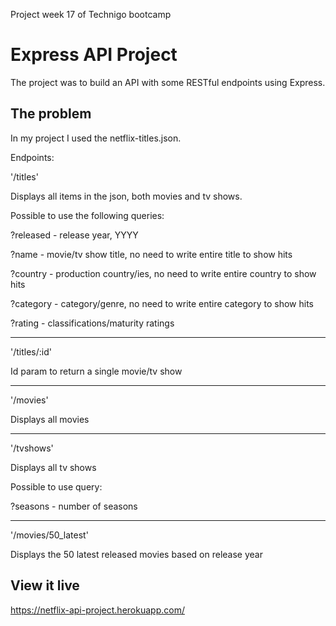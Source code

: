 Project week 17 of Technigo bootcamp

# Express API Project

The project was to build an API with some RESTful endpoints using Express.

## The problem

In my project I used the netflix-titles.json.

Endpoints:

'/titles'

Displays all items in the json, both movies and tv shows.

Possible to use the following queries:

?released - release year, YYYY

?name - movie/tv show title, no need to write entire title to show hits

?country - production country/ies, no need to write entire country to show hits

?category - category/genre, no need to write entire category to show hits

?rating - classifications/maturity ratings

---

'/titles/:id'

Id param to return a single movie/tv show

---

'/movies'

Displays all movies

---

'/tvshows'

Displays all tv shows

Possible to use query:

?seasons - number of seasons

---

'/movies/50_latest'

Displays the 50 latest released movies based on release year


## View it live

https://netflix-api-project.herokuapp.com/
